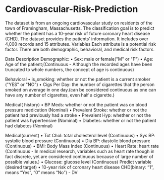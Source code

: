 # Cardiovascular-Risk-Prediction
The dataset is from an ongoing cardiovascular study on residents of the town of Framingham,
Massachusetts. The classification goal is to predict whether the patient has a 10-year risk of
future coronary heart disease (CHD). The dataset provides the patients’ information. It includes
over 4,000 records and 15 attributes.
Variables
Each attribute is a potential risk factor. There are both demographic, behavioral, and medical risk
factors.


Data Description
Demographic:
• Sex: male or female("M" or "F")
• Age: Age of the patient;(Continuous - Although the recorded ages have been truncated to
whole numbers, the concept of age is continuous)

Behavioral
• is_smoking: whether or not the patient is a current smoker ("YES" or "NO")
• Cigs Per Day: the number of cigarettes that the person smoked on average in one day.(can be
considered continuous as one can have any number of cigarettes, even half a cigarette.)

Medical( history)
• BP Meds: whether or not the patient was on blood pressure medication (Nominal)
• Prevalent Stroke: whether or not the patient had previously had a stroke
• Prevalent Hyp: whether or not the patient was hypertensive (Nominal)
• Diabetes: whether or not the patient had diabetes (Nominal)

Medical(current)
• Tot Chol: total cholesterol level (Continuous)
• Sys BP: systolic blood pressure (Continuous)
• Dia BP: diastolic blood pressure (Continuous)
• BMI: Body Mass Index (Continuous)
• Heart Rate: heart rate (Continuous - In medical research, variables such as heart rate though in
fact discrete, yet are considered continuous because of large number of possible values.)
• Glucose: glucose level (Continuous)
Predict variable (desired target)
• 10-year risk of coronary heart disease CHD(binary: “1”, means “Yes”, “0” means “No”) -
DV

